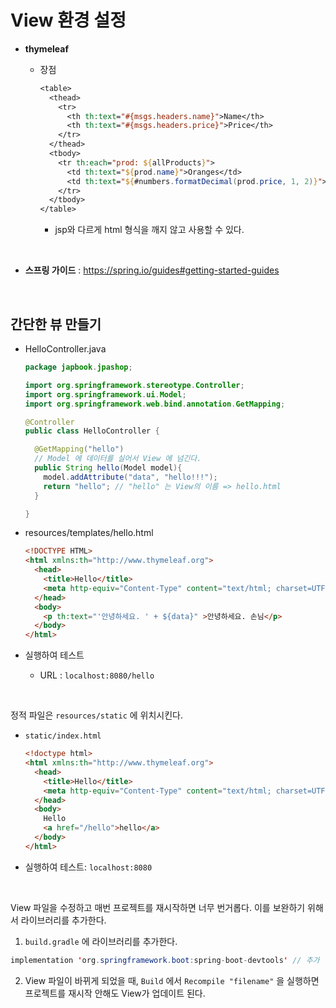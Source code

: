 # View 환경 설정

* **thymeleaf**

  * 장점

    ```jsp
    <table>
      <thead>
        <tr>
          <th th:text="#{msgs.headers.name}">Name</th>
          <th th:text="#{msgs.headers.price}">Price</th>
        </tr>
      </thead>
      <tbody>
        <tr th:each="prod: ${allProducts}">
          <td th:text="${prod.name}">Oranges</td>
          <td th:text="${#numbers.formatDecimal(prod.price, 1, 2)}">0.99</td>
        </tr>
      </tbody>
    </table>
    ```

    * jsp와 다르게 html 형식을 깨지 않고 사용할 수 있다.

<br>

* **스프링 가이드** : https://spring.io/guides#getting-started-guides

<br>

## 간단한 뷰 만들기

* HelloController.java

  ```java
  package japbook.jpashop;
  
  import org.springframework.stereotype.Controller;
  import org.springframework.ui.Model;
  import org.springframework.web.bind.annotation.GetMapping;
  
  @Controller
  public class HelloController {
  
    @GetMapping("hello")
    // Model 에 데이터를 실어서 View 에 넘긴다.
    public String hello(Model model){
      model.addAttribute("data", "hello!!!");
      return "hello"; // "hello" 는 View의 이름 => hello.html
    }
  
  }
  ```

* resources/templates/hello.html

  ```html
  <!DOCTYPE HTML>
  <html xmlns:th="http://www.thymeleaf.org">
    <head>
      <title>Hello</title>
      <meta http-equiv="Content-Type" content="text/html; charset=UTF-8" />
    </head>
    <body>
      <p th:text="'안녕하세요. ' + ${data}" >안녕하세요. 손님</p>
    </body>
  </html>
  ```

* 실행하여 테스트

  * URL : `localhost:8080/hello`

<br>

정적 파일은 `resources/static` 에 위치시킨다.

* `static/index.html`

  ```html
  <!doctype html>
  <html xmlns:th="http://www.thymeleaf.org">
    <head>
      <title>Hello</title>
      <meta http-equiv="Content-Type" content="text/html; charset=UTF-8">
    </head>
    <body>
      Hello
      <a href="/hello">hello</a>
    </body>
  </html>
  ```

* 실행하여 테스트: `localhost:8080`

<br>

View 파일을 수정하고 매번 프로젝트를 재시작하면 너무 번거롭다. 이를 보완하기 위해서 라이브러리를 추가한다.

1. `build.gradle` 에 라이브러리를 추가한다.

  ````java
  implementation 'org.springframework.boot:spring-boot-devtools' // 추가
  ````
  
2. View 파일이 바뀌게 되었을 때, `Build` 에서 `Recompile "filename"` 을 실행하면 프로젝트를 재시작 안해도 View가 업데이트 된다.
